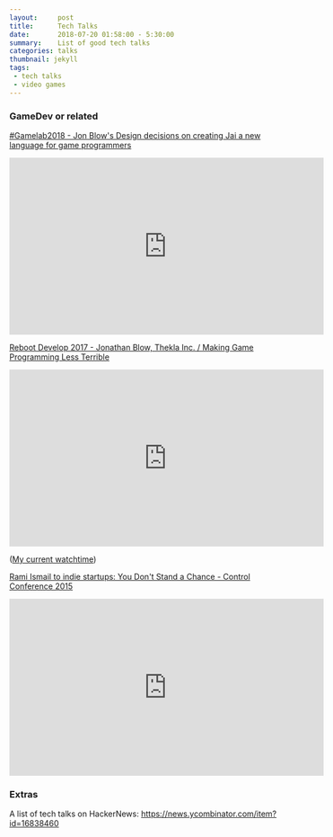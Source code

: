 ```yaml
---
layout:     post
title:      Tech Talks
date:       2018-07-20 01:58:00 - 5:30:00
summary:    List of good tech talks
categories: talks
thumbnail: jekyll
tags:
 - tech talks
 - video games
---
```



### GameDev or related

[#Gamelab2018 - Jon Blow's Design decisions on creating Jai a new language for game programmers](https://youtu.be/uZgbKrDEzAs)

<iframe width="560" height="315" src="https://www.youtube.com/embed/uZgbKrDEzAs" frameborder="0" allow="autoplay; encrypted-media" allowfullscreen></iframe>

[Reboot Develop 2017 - Jonathan Blow, Thekla Inc. / Making Game Programming Less Terrible](https://youtu.be/De0Am_QcZiQ)

<iframe width="560" height="315" src="https://www.youtube.com/embed/De0Am_QcZiQ" frameborder="0" allow="autoplay; encrypted-media" allowfullscreen></iframe>

([My current watchtime](https://youtu.be/De0Am_QcZiQ?t=2058))

[Rami Ismail to indie startups: You Don't Stand a Chance - Control Conference 2015](https://youtu.be/PZn9a9-Gyc0)

<iframe width="560" height="315" src="https://www.youtube.com/embed/PZn9a9-Gyc0" frameborder="0" allow="autoplay; encrypted-media" allowfullscreen></iframe>

### Extras

A list of tech talks on HackerNews: https://news.ycombinator.com/item?id=16838460

